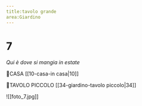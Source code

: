 ```yaml
---
title:tavolo grande
area:Giardino
---
```

# 7
_Qui è dove si mangia in estate_

👣CASA [[10-casa-in casa|10]]

👀TAVOLO PICCOLO [[34-giardino-tavolo piccolo|34]]

![[foto_7.jpg]]